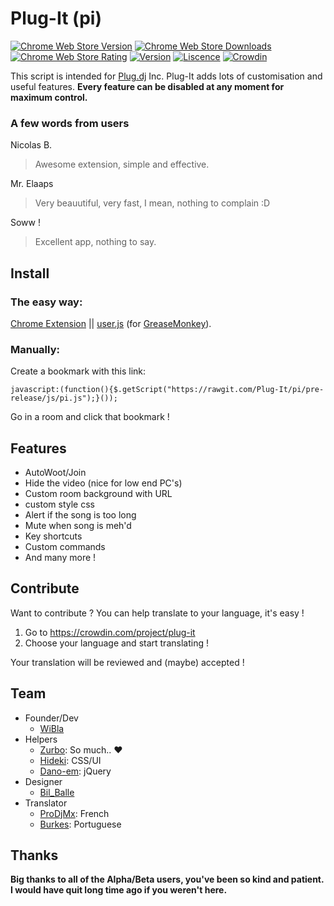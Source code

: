 # Plug-It (pi)

[![Chrome Web Store Version](https://img.shields.io/chrome-web-store/v/bikeoipagmbnkipclndbmfkjdcljocej.svg?maxAge=2592000)](https://chrome.google.com/webstore/detail/plug-it-extension/bikeoipagmbnkipclndbmfkjdcljocej)
[![Chrome Web Store Downloads](https://img.shields.io/chrome-web-store/d/bikeoipagmbnkipclndbmfkjdcljocej.svg?maxAge=2592000)](https://chrome.google.com/webstore/detail/plug-it-extension/bikeoipagmbnkipclndbmfkjdcljocej)
[![Chrome Web Store Rating](https://img.shields.io/chrome-web-store/rating/bikeoipagmbnkipclndbmfkjdcljocej.svg?maxAge=2592000)](https://chrome.google.com/webstore/detail/plug-it-extension/bikeoipagmbnkipclndbmfkjdcljocej/reviews)
[![Version](https://img.shields.io/badge/version-1.0.0-green.svg?maxAge=2592000)](https://github.com/Plug-It/pi/commits/pre-release)
[![Liscence](https://img.shields.io/badge/license-GPL-blue.svg?maxAge=2592000)](https://github.com/Plug-It/pi/blob/pre-release/LICENSE.md)
[![Crowdin](https://d322cqt584bo4o.cloudfront.net/plug-it/localized.svg?maxAge=2592000)](https://crowdin.com/project/plug-it)

This script is intended for [Plug.dj](https://plug.dj) Inc.
Plug-It adds lots of customisation and useful features.
**Every feature can be disabled at any moment for maximum control.**

### A few words from users

Nicolas B.
> Awesome extension, simple and effective.

Mr. Elaaps
> Very beauutiful, very fast, I mean, nothing to complain :D

Soww !
> Excellent app, nothing to say.

## Install
### The easy way:
[Chrome Extension](https://chrome.google.com/webstore/detail/wibla-script/bikeoipagmbnkipclndbmfkjdcljocej) || [user.js](https://github.com/Plug-It/extension/raw/master/firefox/Plug-It.user.js) (for [GreaseMonkey](https://addons.mozilla.org/en-US/firefox/addon/greasemonkey/)).

### Manually:
Create a bookmark with this link:
```
javascript:(function(){$.getScript("https://rawgit.com/Plug-It/pi/pre-release/js/pi.js");}());
```
Go in a room and click that bookmark !

## Features
  - AutoWoot/Join
  - Hide the video (nice for low end PC's)
  - Custom room background with URL
  - custom style css
  - Alert if the song is too long
  - Mute when song is meh'd
  - Key shortcuts
  - Custom commands
  - And many more !

## Contribute
Want to contribute ? You can help translate to your language, it's easy !

  1. Go to https://crowdin.com/project/plug-it
  2. Choose your language and start translating !

Your translation will be reviewed and (maybe) accepted !


## Team
  - Founder/Dev
    - [WiBla](https://plug.dj/@/wibla)
  - Helpers
    - [Zurbo](https://plug.dj/@/zurbo): So much.. ♥
    - [Hideki](https://plug.dj/@/hideki): CSS/UI
    - [Dano-em](https://plug.dj/@/dano-em): jQuery
  - Designer
    - [Bil_Balle](https://plug.dj/@/bil-balle)
  - Translator
    - [ProDjMx](https://plug.dj/@/prodjmx): French
    - [Burkes](https://plug.dj/@/burkes): Portuguese

## Thanks
**Big thanks to all of the Alpha/Beta users, you've been so kind and patient. I would have quit long time ago if you weren't here.**
